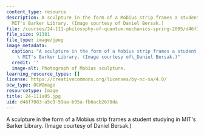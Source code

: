 ```yaml
---
content_type: resource
description: A sculpture in the form of a Mobius strip frames a student studying in
  MIT's Barker Library. (Image courtesy of Daniel Bersak.)
file: /courses/24-111-philosophy-of-quantum-mechanics-spring-2005/d46f7083a5c959aab95afb6acb2678da_24-111s05.jpg
file_size: 91381
file_type: image/jpeg
image_metadata:
  caption: "A sculpture in the form of a Mobius strip frames a student studying in\
    \ MIT's Barker Library. (Image courtesy of\_Daniel Bersak.)"
  credit: ''
  image-alt: Photograph of Mobius sculpture.
learning_resource_types: []
license: https://creativecommons.org/licenses/by-nc-sa/4.0/
ocw_type: OCWImage
resourcetype: Image
title: 24-111s05.jpg
uid: d46f7083-a5c9-59aa-b95a-fb6acb2678da
---
```

A sculpture in the form of a Mobius strip frames a student studying in MIT's Barker Library. (Image courtesy of Daniel Bersak.)